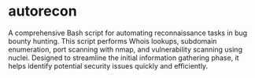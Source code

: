 # autorecon
A comprehensive Bash script for automating reconnaissance tasks in bug bounty hunting. This script performs Whois lookups, subdomain enumeration, port scanning with nmap, and vulnerability scanning using nuclei. Designed to streamline the initial information gathering phase, it helps identify potential security issues quickly and efficiently.
